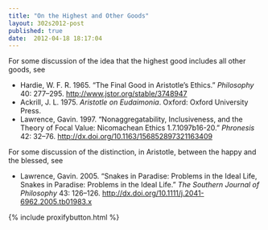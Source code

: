 ```yaml
---
title: "On the Highest and Other Goods"
layout: 302s2012-post
published: true
date:  2012-04-18 18:17:04
---
```


For some discussion of the idea that the highest good includes all other goods, see

-   Hardie, W. F. R. 1965. “The Final Good in Aristotle’s Ethics.”
    *Philosophy* 40: 277–295.
    <http://www.jstor.org/stable/3748947>
-   Ackrill, J. L. 1975. *Aristotle on Eudaimonia*. Oxford: Oxford
    University Press.
-   Lawrence, Gavin. 1997. “Nonaggregatability, Inclusiveness, and the
    Theory of Focal Value: Nicomachean Ethics 1.7.1097b16-20.”
    *Phronesis* 42: 32–76.
    <http://dx.doi.org/10.1163/156852897321163409>

For some discussion of the distinction, in Aristotle, between the happy and the blessed, see

-   Lawrence, Gavin. 2005. “Snakes in Paradise: Problems in the Ideal
    Life, Snakes in Paradise: Problems in the Ideal Life.” *The Southern
    Journal of Philosophy* 43: 126–126.
    <http://dx.doi.org/10.1111/j.2041-6962.2005.tb01983.x>

{% include proxifybutton.html %}

